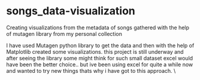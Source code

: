 # songs_data-visualization
Creating visualizations from the metadata of songs gathered with the help of mutagen library from my personal collection

I have used Mutagen python library to get the data and then with the help of Matplotlib created some visualizations.
this project is still underway and after seeing the library some might think for such small dataset excel would have been the better choice.. but ive been using excel for quite a while now and wanted to try new things thats why i have got to this approach.
\
